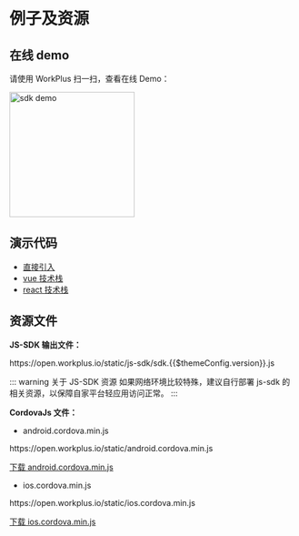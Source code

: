 # 例子及资源

## 在线 demo

请使用 WorkPlus 扫一扫，查看在线 Demo：

<p class="w6s-image">
  <img :src="$withBase('/js-sdk/sdk-demo-qrcode.png')" alt="sdk demo" width="220px" />
</p>

## 演示代码

* [直接引入](https://github.com/WorkPlusFE/js-sdk-demo/tree/master/normal)
* [vue 技术栈](https://github.com/WorkPlusFE/js-sdk-demo/tree/master/vue)
* [react 技术栈](https://github.com/WorkPlusFE/js-sdk-demo/tree/master/react)

## 资源文件

**JS-SDK 输出文件：**

<CodeWrapper :qrcode="false">
https://open.workplus.io/static/js-sdk/sdk.{{$themeConfig.version}}.js

</CodeWrapper>

::: warning 关于 JS-SDK 资源
如果网络环境比较特殊，建议自行部署 js-sdk 的相关资源，以保障自家平台轻应用访问正常。
:::

**CordovaJs 文件：**

* android.cordova.min.js

<CodeWrapper :qrcode="false">
https://open.workplus.io/static/android.cordova.min.js

</CodeWrapper>

<a href="https://open.workplus.io/static/android.cordova.min.js" download="android.cordova.min.js" target="_blank">下载 android.cordova.min.js</a>

* ios.cordova.min.js

<CodeWrapper :qrcode="false">
https://open.workplus.io/static/ios.cordova.min.js

</CodeWrapper>

<a href="https://open.workplus.io/static/ios.cordova.min.js" download="ios.cordova.min.js" target="_blank">下载 ios.cordova.min.js</a>

